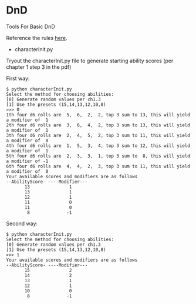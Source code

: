 # DnD
Tools For Basic DnD

Reference the rules [here][1].

[1]: http://media.wizards.com/2016/downloads/DND/PlayerBasicRulesV03.pdf "Basic Rules"

* characterInit.py

Tryout the characterInit.py file to generate starting ability scores (per chapter 1 step 3 in the pdf)

First way:
```shell
$ python characterInit.py
Select the method for choosing abilities:
[0] Generate random values per ch1.3
[1] Use the presets (15,14,13,12,10,8)
>>> 0
1th four d6 rolls are  5,  6,  2,  2, top 3 sum to 13, this will yield a modifier of  1
2th four d6 rolls are  3,  6,  4,  2, top 3 sum to 13, this will yield a modifier of  1
3th four d6 rolls are  2,  4,  5,  2, top 3 sum to 11, this will yield a modifier of  0
4th four d6 rolls are  1,  5,  3,  4, top 3 sum to 12, this will yield a modifier of  1
5th four d6 rolls are  2,  3,  3,  1, top 3 sum to  8, this will yield a modifier of -1
6th four d6 rolls are  4,  4,  2,  3, top 3 sum to 11, this will yield a modifier of  0
Your available scores and modifiers are as follows
--AbilityScore- ----Modifier---
       13               1      
       13               1      
       12               1      
       11               0      
       11               0      
        8              -1      
```

Second way:
```shell
$ python characterInit.py
Select the method for choosing abilities:
[0] Generate random values per ch1.3
[1] Use the presets (15,14,13,12,10,8)
>>> 1
Your available scores and modifiers are as follows
--AbilityScore- ----Modifier---
       15               2      
       14               2      
       13               1      
       12               1      
       10               0      
        8              -1      
```
